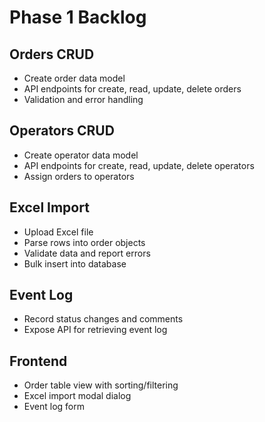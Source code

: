 # Phase 1 Backlog

## Orders CRUD
- Create order data model
- API endpoints for create, read, update, delete orders
- Validation and error handling

## Operators CRUD
- Create operator data model
- API endpoints for create, read, update, delete operators
- Assign orders to operators

## Excel Import
- Upload Excel file
- Parse rows into order objects
- Validate data and report errors
- Bulk insert into database

## Event Log
- Record status changes and comments
- Expose API for retrieving event log

## Frontend
- Order table view with sorting/filtering
- Excel import modal dialog
- Event log form
